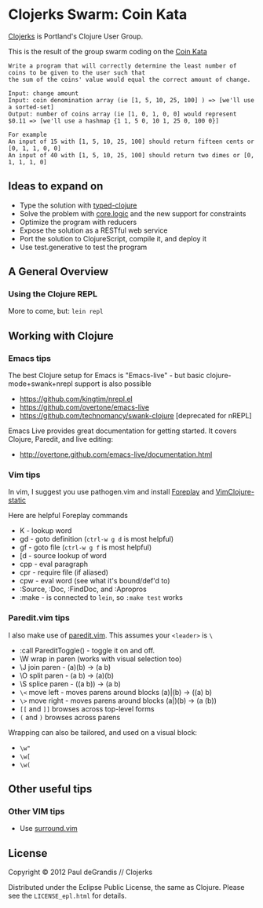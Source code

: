 Clojerks Swarm: Coin Kata
=========================

[Clojerks](http://www.meetup.com/clojerks/) is Portland's Clojure User Group.

This is the result of the group swarm coding on the [Coin Kata](http://craftsmanship.sv.cmu.edu/exercises/coin-change-kata-1)

```
Write a program that will correctly determine the least number of coins to be given to the user such that
the sum of the coins' value would equal the correct amount of change.

Input: change amount 
Input: coin denomination array (ie [1, 5, 10, 25, 100] ) => [we'll use a sorted-set]
Output: number of coins array (ie [1, 0, 1, 0, 0] would represent $0.11 => [we'll use a hashmap {1 1, 5 0, 10 1, 25 0, 100 0}]

For example
An input of 15 with [1, 5, 10, 25, 100] should return fifteen cents or [0, 1, 1, 0, 0]
An input of 40 with [1, 5, 10, 25, 100] should return two dimes or [0, 1, 1, 1, 0]
```

Ideas to expand on
-------------------

 * Type the solution with [typed-clojure](https://github.com/frenchy64/typed-clojure)
 * Solve the problem with [core.logic](https://github.com/clojure/core.logic) and the new support for constraints
 * Optimize the program with reducers
 * Expose the solution as a RESTful web service
 * Port the solution to ClojureScript, compile it, and deploy it
 * Use test.generative to test the program


A General Overview
-------------------
### Using the Clojure REPL

More to come, but: `lein repl`

Working with Clojure
--------------------
### Emacs tips

The best Clojure setup for Emacs is "Emacs-live" - but basic clojure-mode+swank+nrepl support is also possible

 * https://github.com/kingtim/nrepl.el
 * https://github.com/overtone/emacs-live
 * https://github.com/technomancy/swank-clojure [deprecated for nREPL]

Emacs Live provides great documentation for getting started.  It covers Clojure, Paredit, and live editing:

 * http://overtone.github.com/emacs-live/documentation.html

### Vim tips

In vim, I suggest you use pathogen.vim and install [Foreplay](https://github.com/tpope/vim-foreplay) and [VimClojure-static](https://github.com/guns/vim-clojure-static)

Here are helpful Foreplay commands

 * K - lookup word
 * gd - goto definition (`ctrl-w g d` is most helpful)
 * gf - goto file (`ctrl-w g f` is most helpful)
 * [d - source lookup of word
 * cpp - eval paragraph
 * cpr - require file (if aliased)
 * cpw - eval word (see what it's bound/def'd to)
 * :Source, :Doc, :FindDoc, and :Apropros
 * :make - is connected to `lein`, so `:make test` works

### Paredit.vim tips

I also make use of [paredit.vim](https://github.com/vim-scripts/paredit.vim). This assumes your `<leader>` is `\`

 * :call PareditToggle() - toggle it on and off.
 * \W wrap in paren (works with visual selection too)
 * \J join paren - (a)(b) -> (a b)
 * \O split paren - (a b) -> (a)(b)
 * \S splice paren - ((a b)) -> (a b)
 * `\<` move left - moves parens around blocks (a)|(b) -> ((a) b)
 * `\>` move right - moves parens around blocks (a|)(b) -> (a (b))
 * `[[` and `]]` browses across top-level forms
 * `(` and `)` browses across parens

Wrapping can also be tailored, and used on a visual block:

 * `\w"`
 * `\w[`
 * `\w(`


Other useful tips
-----------------
### Other VIM tips

 * Use [surround.vim](http://www.vim.org/scripts/script.php?script_id=1697)

License
-------
Copyright © 2012 Paul deGrandis // Clojerks

Distributed under the Eclipse Public License, the same as Clojure.
Please see the `LICENSE_epl.html` for details.

